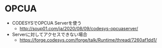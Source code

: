 # OPCUA

- CODESYSでOPCUA Serverを使う
  - http://soup01.com/ja/2020/08/09/codesys-opcuaserver/
- Serverに対してアクセスできない場合
  - https://forge.codesys.com/forge/talk/Runtime/thread/7260af1dd1/
